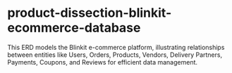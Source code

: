 # product-dissection-blinkit-ecommerce-database
This ERD models the Blinkit e-commerce platform, illustrating relationships between entities like Users, Orders, Products, Vendors, Delivery Partners, Payments, Coupons, and Reviews for efficient data management.

